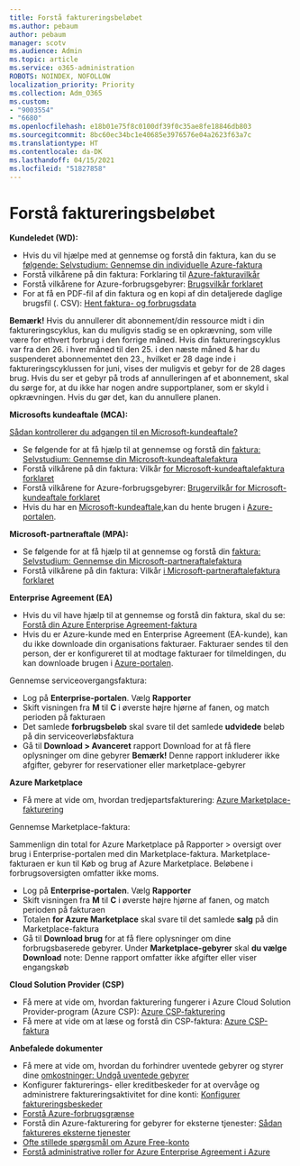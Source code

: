 ```yaml
---
title: Forstå faktureringsbeløbet
ms.author: pebaum
author: pebaum
manager: scotv
ms.audience: Admin
ms.topic: article
ms.service: o365-administration
ROBOTS: NOINDEX, NOFOLLOW
localization_priority: Priority
ms.collection: Adm_O365
ms.custom:
- "9003554"
- "6680"
ms.openlocfilehash: e18b01e75f8c0100df39f0c35ae8fe18846db803
ms.sourcegitcommit: 8bc60ec34bc1e40685e3976576e04a2623f63a7c
ms.translationtype: HT
ms.contentlocale: da-DK
ms.lasthandoff: 04/15/2021
ms.locfileid: "51827858"
---
```

# <a name="understand-billing-amount"></a>Forstå faktureringsbeløbet

**Kundeledet (WD):**

- Hvis du vil hjælpe med at gennemse og forstå din faktura, kan du se [følgende: Selvstudium: Gennemse din individuelle Azure-faktura](https://docs.microsoft.com/azure/cost-management-billing/understand/review-individual-bill?WT.mc_id=Portal-Microsoft_Azure_Support)
- Forstå vilkårene på din faktura: Forklaring til [Azure-fakturavilkår](https://docs.microsoft.com/azure/cost-management-billing/understand/understand-invoice?WT.mc_id=Portal-Microsoft_Azure_Support)
- Forstå vilkårene for Azure-forbrugsgebyrer: [Brugsvilkår forklaret](https://docs.microsoft.com/azure/cost-management-billing/understand/understand-usage?WT.mc_id=Portal-Microsoft_Azure_Support)
- For at få en PDF-fil af din faktura og en kopi af din detaljerede daglige brugsfil (. CSV): [Hent faktura- og forbrugsdata](https://docs.microsoft.com/azure/billing/billing-download-azure-invoice-daily-usage-date?WT.mc_id=Portal-Microsoft_Azure_Support)

**Bemærk!** Hvis du annullerer dit abonnement/din ressource midt i din faktureringscyklus, kan du muligvis stadig se en opkrævning, som ville være for ethvert forbrug i den forrige måned. Hvis din faktureringscyklus var fra den 26. i hver måned til den 25. i den næste måned & har du suspenderet abonnementet den 23., hvilket er 28 dage inde i faktureringscyklussen for juni, vises der muligvis et gebyr for de 28 dages brug. Hvis du ser et gebyr på trods af annulleringen af et abonnement, skal du sørge for, at du ikke har nogen andre supportplaner, som er skyld i opkrævningen. Hvis du gør det, kan du annullere planen.

**Microsofts kundeaftale (MCA):**

[Sådan kontrollerer du adgangen til en Microsoft-kundeaftale?](https://docs.microsoft.com/azure/cost-management-billing/manage/download-azure-invoice-daily-usage-date?WT.mc_id=Portal-Microsoft_Azure_Support#check-access-to-a-microsoft-customer-agreement)

- Se følgende for at få hjælp til at gennemse og forstå din [faktura: Selvstudium: Gennemse din Microsoft-kundeaftalefaktura](https://docs.microsoft.com/azure/cost-management-billing/understand/review-customer-agreement-bill?WT.mc_id=Portal-Microsoft_Azure_Support)
- Forstå vilkårene på din faktura: Vilkår [for Microsoft-kundeaftalefaktura forklaret](https://docs.microsoft.com/azure/cost-management-billing/understand/mca-understand-your-invoice?WT.mc_id=Portal-Microsoft_Azure_Support)
- Forstå vilkårene for Azure-forbrugsgebyrer: [Brugervilkår for Microsoft-kundeaftale forklaret](https://docs.microsoft.com/azure/cost-management-billing/understand/mca-understand-your-usage?WT.mc_id=Portal-Microsoft_Azure_Support)
- Hvis du har en [Microsoft-kundeaftale,](https://docs.microsoft.com/azure/cost-management-billing/manage/download-azure-invoice-daily-usage-date?WT.mc_id=Portal-Microsoft_Azure_Support#check-access-to-a-microsoft-customer-agreement)kan du hente brugen i [Azure-portalen](https://portal.azure.com/).

**Microsoft-partneraftale (MPA):**

- Se følgende for at få hjælp til at gennemse og forstå din [faktura: Selvstudium: Gennemse din Microsoft-partneraftalefaktura](https://docs.microsoft.com/azure/cost-management-billing/understand/review-partner-agreement-bill?WT.mc_id=Portal-Microsoft_Azure_Support)
- Forstå vilkårene på din faktura: Vilkår [i Microsoft-partneraftalefaktura forklaret](https://docs.microsoft.com/azure/cost-management-billing/understand/mpa-invoice-terms?WT.mc_id=Portal-Microsoft_Azure_Support)

**Enterprise Agreement (EA)**

- Hvis du vil have hjælp til at gennemse og forstå din faktura, skal du se: [Forstå din Azure Enterprise Agreement-faktura](https://docs.microsoft.com/azure/cost-management-billing/understand/review-enterprise-agreement-bill?WT.mc_id=Portal-Microsoft_Azure_Support)
- Hvis du er Azure-kunde med en Enterprise Agreement (EA-kunde), kan du ikke downloade din organisations fakturaer. Fakturaer sendes til den person, der er konfigureret til at modtage fakturaer for tilmeldingen, du kan downloade brugen i [Azure-portalen](https://portal.azure.com/).

Gennemse serviceovergangsfaktura:

- Log på **Enterprise-portalen**. Vælg **Rapporter**
- Skift visningen fra **M** til **C** i øverste højre hjørne af fanen, og match perioden på fakturaen
- Det samlede **forbrugsbeløb** skal svare til det samlede **udvidede** beløb på din serviceoverløbsfaktura
- Gå til **Download > Avanceret** rapport Download for at få flere oplysninger om dine gebyrer **Bemærk!** Denne rapport inkluderer ikke afgifter, gebyrer for reservationer eller marketplace-gebyrer

**Azure Marketplace**

- Få mere at vide om, hvordan tredjepartsfakturering: [Azure Marketplace-fakturering](https://docs.microsoft.com/azure/billing/billing-understand-your-azure-marketplace-charges?WT.mc_id=Portal-Microsoft_Azure_Support)

Gennemse Marketplace-faktura:

Sammenlign din total for Azure Marketplace på Rapporter > oversigt over brug i Enterprise-portalen med din Marketplace-faktura. Marketplace-fakturaen er kun til Køb og brug af Azure Marketplace. Beløbene i forbrugsoversigten omfatter ikke moms.

- Log på **Enterprise-portalen**. Vælg **Rapporter**
- Skift visningen fra **M** til **C** i øverste højre hjørne af fanen, og match perioden på fakturaen
- Totalen **for Azure Marketplace** skal svare til det samlede **salg** på din Marketplace-faktura
- Gå til **Download brug** for at få flere oplysninger om dine forbrugsbaserede gebyrer. Under **Marketplace-gebyrer** skal **du vælge** **Download** note: Denne rapport omfatter ikke afgifter eller viser engangskøb

**Cloud Solution Provider (CSP)**

- Få mere at vide om, hvordan fakturering fungerer i Azure Cloud Solution Provider-program (Azure CSP): [Azure CSP-fakturering](https://docs.microsoft.com/azure/cloud-solution-provider/billing/azure-csp-billing-overview?WT.mc_id=Portal-Microsoft_Azure_Support)
- Få mere at vide om at læse og forstå din CSP-faktura: [Azure CSP-faktura](https://docs.microsoft.com/azure/cloud-solution-provider/billing/azure-csp-invoice?WT.mc_id=Portal-Microsoft_Azure_Support)

**Anbefalede dokumenter**

- Få mere at vide om, hvordan du forhindrer uventede gebyrer og styrer dine [omkostninger: Undgå uventede gebyrer](https://docs.microsoft.com/azure/cost-management-billing/manage/getting-started?WT.mc_id=Portal-Microsoft_Azure_Support)
- Konfigurer fakturerings- eller kreditbeskeder for at overvåge og administrere faktureringsaktivitet for dine konti: [Konfigurer faktureringsbeskeder](https://docs.microsoft.com/azure/cost-management-billing/costs/cost-mgt-alerts-monitor-usage-spending?WT.mc_id=Portal-Microsoft_Azure_Support)
- [Forstå Azure-forbrugsgrænse](https://docs.microsoft.com/azure/cost-management-billing/manage/spending-limit?WT.mc_id=Portal-Microsoft_Azure_Support)
- Forstå din Azure-fakturering for gebyrer for eksterne tjenester: [Sådan faktureres eksterne tjenester](https://docs.microsoft.com/azure/cost-management-billing/understand/understand-azure-marketplace-charges?WT.mc_id=Portal-Microsoft_Azure_Support)
- [Ofte stillede spørgsmål om Azure Free-konto](https://azure.microsoft.com/free/free-account-faq/)
- [Forstå administrative roller for Azure Enterprise Agreement i Azure](https://docs.microsoft.com/azure/cost-management-billing/manage/understand-ea-roles?WT.mc_id=Portal-Microsoft_Azure_Support)